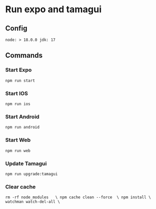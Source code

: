 # Run expo and tamagui

## Config
`
node: > 18.0.0
jdk: 17
`

## Commands

### Start Expo
`npm run start`

### Start IOS
`npm run ios`

### Start Android
`npm run android`

### Start Web
`npm run web`

### Update Tamagui
`npm run upgrade:tamagui`

### Clear cache
`
rm -rf node_modules   \
npm cache clean --force  \
npm install \
watchman watch-del-all \
`
